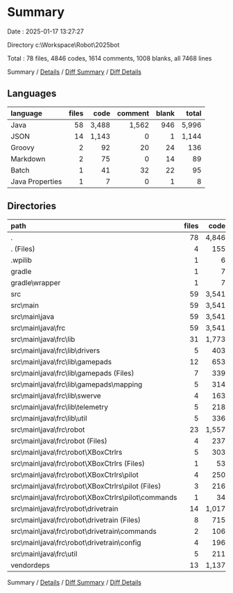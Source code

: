 # Summary

Date : 2025-01-17 13:27:27

Directory c:\\Workspace\\Robot\\2025bot

Total : 78 files,  4846 codes, 1614 comments, 1008 blanks, all 7468 lines

Summary / [Details](details.md) / [Diff Summary](diff.md) / [Diff Details](diff-details.md)

## Languages
| language | files | code | comment | blank | total |
| :--- | ---: | ---: | ---: | ---: | ---: |
| Java | 58 | 3,488 | 1,562 | 946 | 5,996 |
| JSON | 14 | 1,143 | 0 | 1 | 1,144 |
| Groovy | 2 | 92 | 20 | 24 | 136 |
| Markdown | 2 | 75 | 0 | 14 | 89 |
| Batch | 1 | 41 | 32 | 22 | 95 |
| Java Properties | 1 | 7 | 0 | 1 | 8 |

## Directories
| path | files | code | comment | blank | total |
| :--- | ---: | ---: | ---: | ---: | ---: |
| . | 78 | 4,846 | 1,614 | 1,008 | 7,468 |
| . (Files) | 4 | 155 | 52 | 49 | 256 |
| .wpilib | 1 | 6 | 0 | 0 | 6 |
| gradle | 1 | 7 | 0 | 1 | 8 |
| gradle\\wrapper | 1 | 7 | 0 | 1 | 8 |
| src | 59 | 3,541 | 1,562 | 957 | 6,060 |
| src\\main | 59 | 3,541 | 1,562 | 957 | 6,060 |
| src\\main\\java | 59 | 3,541 | 1,562 | 957 | 6,060 |
| src\\main\\java\\frc | 59 | 3,541 | 1,562 | 957 | 6,060 |
| src\\main\\java\\frc\\lib | 31 | 1,773 | 764 | 428 | 2,965 |
| src\\main\\java\\frc\\lib\\drivers | 5 | 403 | 139 | 115 | 657 |
| src\\main\\java\\frc\\lib\\gamepads | 12 | 653 | 294 | 140 | 1,087 |
| src\\main\\java\\frc\\lib\\gamepads (Files) | 7 | 339 | 25 | 92 | 456 |
| src\\main\\java\\frc\\lib\\gamepads\\mapping | 5 | 314 | 269 | 48 | 631 |
| src\\main\\java\\frc\\lib\\swerve | 4 | 163 | 81 | 37 | 281 |
| src\\main\\java\\frc\\lib\\telemetry | 5 | 218 | 69 | 63 | 350 |
| src\\main\\java\\frc\\lib\\util | 5 | 336 | 181 | 73 | 590 |
| src\\main\\java\\frc\\robot | 23 | 1,557 | 758 | 481 | 2,796 |
| src\\main\\java\\frc\\robot (Files) | 4 | 237 | 123 | 91 | 451 |
| src\\main\\java\\frc\\robot\\XBoxCtrlrs | 5 | 303 | 91 | 80 | 474 |
| src\\main\\java\\frc\\robot\\XBoxCtrlrs (Files) | 1 | 53 | 0 | 11 | 64 |
| src\\main\\java\\frc\\robot\\XBoxCtrlrs\\pilot | 4 | 250 | 91 | 69 | 410 |
| src\\main\\java\\frc\\robot\\XBoxCtrlrs\\pilot (Files) | 3 | 216 | 80 | 58 | 354 |
| src\\main\\java\\frc\\robot\\XBoxCtrlrs\\pilot\\commands | 1 | 34 | 11 | 11 | 56 |
| src\\main\\java\\frc\\robot\\drivetrain | 14 | 1,017 | 544 | 310 | 1,871 |
| src\\main\\java\\frc\\robot\\drivetrain (Files) | 8 | 715 | 403 | 226 | 1,344 |
| src\\main\\java\\frc\\robot\\drivetrain\\commands | 2 | 106 | 34 | 25 | 165 |
| src\\main\\java\\frc\\robot\\drivetrain\\config | 4 | 196 | 107 | 59 | 362 |
| src\\main\\java\\frc\\util | 5 | 211 | 40 | 48 | 299 |
| vendordeps | 13 | 1,137 | 0 | 1 | 1,138 |

Summary / [Details](details.md) / [Diff Summary](diff.md) / [Diff Details](diff-details.md)